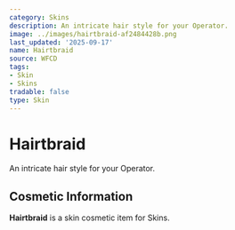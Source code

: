 ```yaml
---
category: Skins
description: An intricate hair style for your Operator.
image: ../images/hairtbraid-af2484428b.png
last_updated: '2025-09-17'
name: Hairtbraid
source: WFCD
tags:
- Skin
- Skins
tradable: false
type: Skin
---
```


# Hairtbraid

An intricate hair style for your Operator.

## Cosmetic Information

**Hairtbraid** is a skin cosmetic item for Skins.

